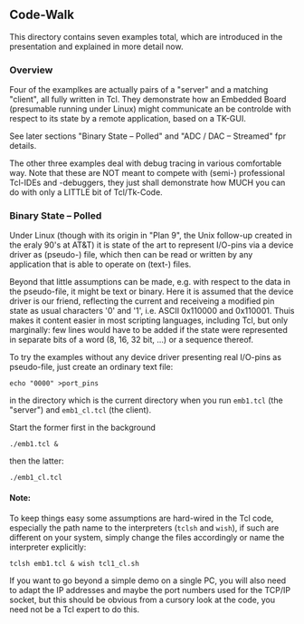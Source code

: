 ## Code-Walk

This directory contains seven examples total, which are introduced in the presentation and explained in more detail now.

### Overview

Four of the examplkes are actually pairs of a "server" and a matching "client", all fully written in Tcl. They
demonstrate how an Embedded Board (presumable running under Linux) might communicate an be controlde with respect
to its state by a remote application, based on a TK-GUI.

See later sections "Binary State – Polled" and "ADC / DAC – Streamed" fpr details.

The other three examples deal with debug tracing in various comfortable way. Note that these are NOT meant to compete
with (semi-) professional Tcl-IDEs and -debuggers, they just shall demonstrate how MUCH you can do with only a LITTLE
bit of Tcl/Tk-Code.

### Binary State – Polled

Under Linux (though with its origin in "Plan 9", the Unix follow-up created in the eraly 90's at AT&T) it is state of
the art to represent I/O-pins via a device driver as (pseudo-) file, which then can be read or written by any application
that is able to operate on (text-) files.

Beyond that little assumptions can be made, e.g. with respect to the data in the pseudo-file, it might be text or binary.
Here it is assumed that the device driver is our friend, reflecting the current and receiveing a modified pin state as
usual characters '0' and '1', i.e. ASCII 0x110000 and 0x110001. Thuis makes it content easier in most scripting
languages, including Tcl, but only marginally: few lines would have to be added if the state were represented in
separate bits of a word (8, 16, 32 bit, ...) or a sequence thereof.

To try the examples without any device driver presenting real I/O-pins as pseudo-file, just create an ordinary text
file:

```
echo "0000" >port_pins
```

in the directory which is the current directory when you run `emb1.tcl` (the "server") and `emb1_cl.tcl` (the client).

Start the former first in the background
```
./emb1.tcl &
```

then the latter:

```
./emb1_cl.tcl
```

#### Note:

To keep things easy some assumptions are hard-wired in the Tcl code, especially the path name to the interpreters
(`tclsh` and `wish`), if such are different on your system, simply change the files accordingly or name the
interpreter explicitly:
```
tclsh emb1.tcl & wish tcl1_cl.sh
```

If you want to go beyond a simple demo on a single PC, you will also need to adapt the IP addresses and maybe the port
numbers used for the TCP/IP socket, but this should be obvious from a cursory look at the code, you need not be a
Tcl expert to do this.
